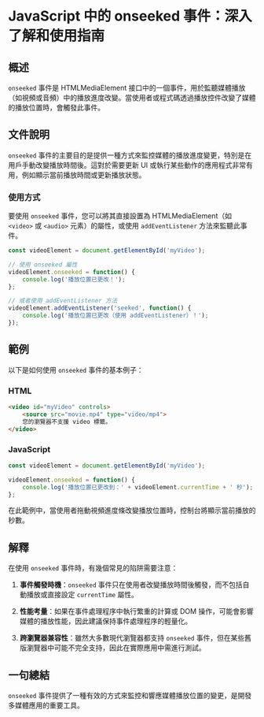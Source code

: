 <!--
Meta Description: # JavaScript 中的 onseeked 事件：深入了解和使用指南 ## 概述 `onseeked` 事件是 HTMLMediaElement 接口中的一個事件，用於監聽媒體播放（如視頻或音頻）中的播放進度改變。當使用者或程式碼透過播放控件改變了媒體的播放位置時，會觸發此事件。 ## 文件說...
Meta Keywords: onseeked, videoelement, video, javascript, addeventlistener
-->

# JavaScript 中的 onseeked 事件：深入了解和使用指南

## 概述
`onseeked` 事件是 HTMLMediaElement 接口中的一個事件，用於監聽媒體播放（如視頻或音頻）中的播放進度改變。當使用者或程式碼透過播放控件改變了媒體的播放位置時，會觸發此事件。

## 文件說明
`onseeked` 事件的主要目的是提供一種方式來監控媒體的播放進度變更，特別是在用戶手動改變播放時間後。這對於需要更新 UI 或執行某些動作的應用程式非常有用，例如顯示當前播放時間或更新播放狀態。

### 使用方式
要使用 `onseeked` 事件，您可以將其直接設置為 HTMLMediaElement（如 `<video>` 或 `<audio>` 元素）的屬性，或使用 `addEventListener` 方法來監聽此事件。

```javascript
const videoElement = document.getElementById('myVideo');

// 使用 onseeked 屬性
videoElement.onseeked = function() {
    console.log('播放位置已更改！');
};

// 或者使用 addEventListener 方法
videoElement.addEventListener('seeked', function() {
    console.log('播放位置已更改（使用 addEventListener）！');
});
```

## 範例
以下是如何使用 `onseeked` 事件的基本例子：

### HTML
```html
<video id="myVideo" controls>
    <source src="movie.mp4" type="video/mp4">
    您的瀏覽器不支援 video 標籤。
</video>
```

### JavaScript
```javascript
const videoElement = document.getElementById('myVideo');

videoElement.onseeked = function() {
    console.log('播放位置已更改到：' + videoElement.currentTime + ' 秒');
};
```

在此範例中，當使用者拖動視頻進度條改變播放位置時，控制台將顯示當前播放的秒數。

## 解釋
在使用 `onseeked` 事件時，有幾個常見的陷阱需要注意：

1. **事件觸發時機**：`onseeked` 事件只在使用者改變播放時間後觸發，而不包括自動播放或直接設定 `currentTime` 屬性。
   
2. **性能考量**：如果在事件處理程序中執行繁重的計算或 DOM 操作，可能會影響媒體的播放性能，因此建議保持事件處理程序的輕量化。

3. **跨瀏覽器兼容性**：雖然大多數現代瀏覽器都支持 `onseeked` 事件，但在某些舊版瀏覽器中可能不完全支持，因此在實際應用中需進行測試。

## 一句總結
`onseeked` 事件提供了一種有效的方式來監控和響應媒體播放位置的變更，是開發多媒體應用的重要工具。